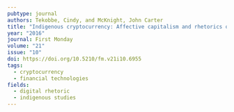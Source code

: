 ```yaml
---
pubtype: journal
authors: Tekobbe, Cindy, and McKnight, John Carter
title: "Indigenous cryptocurrency: Affective capitalism and rhetorics of sovereignty"
year: "2016"
journal: First Monday
volume: "21"
issue: "10"
doi: https://doi.org/10.5210/fm.v21i10.6955
tags:
  - cryptocurrency
  - financial technologies
fields:
  - digital rhetoric
  - indigenous studies
---
```

